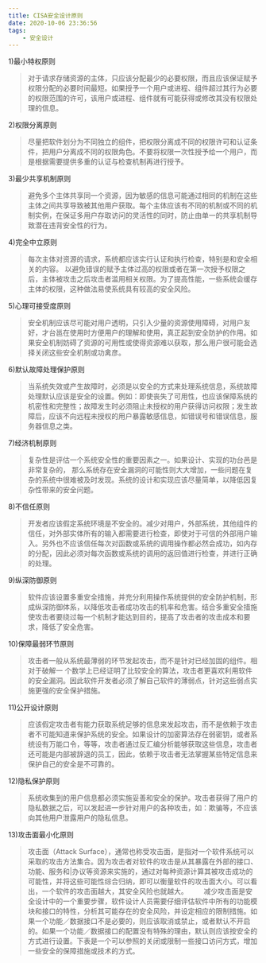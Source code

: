 ```yaml
---
title: CISA安全设计原则
date: 2020-10-06 23:36:56
tags:
    - 安全设计
---
```


1)最小特权原则
>对于请求存储资源的主体，只应该分配最少的必要权限，而且应该保证赋予权限分配的必要时间最短。如果授予一个用户或进程、组件超过其行为必要的权限范围的许可，该用户或进程、组件就有可能获得或修改其没有权限处理的信息。

<!--more-->

2)权限分离原则
>尽量把软件划分为不同独立的组件，把权限分离成不同的权限许可和认证条件，把用户分离成不同的权限角色。不要将权限一次性授予给一个用户，而是根据需要提供多重的认证与检查机制再进行授予。


3)最少共享机制原则
>避免多个主体共享同一个资源，因为敏感的信息可能通过相同的机制在这些主体之间共享导致被其他用户获取。每个主体应该有不同的机制或不同的机制实例，在保证多用户存取访问的灵活性的同时，防止由单一的共享机制导致潜在违背安全性的行为。

4)完全中立原则
>每次主体对资源的请求，系统都应该实行认证和执行检查，特别是和安全相关的内容。 以避免错误的赋予主体过高的权限或者在第一次授予权限之后，主体被攻击之后攻击者滥用相关权限。为了提高性能，一些系统会缓存主体的权限，这种做法易使系统具有较高的安全风险。

5)心理可接受度原则
>安全机制应该尽可能对用户透明，只引入少量的资源使用障碍，对用户友好，才台邕在使用时方便用户的理解和使用，真正起到安全防护的作用。如果安全机制妨碍了资源的可用性或使得资源难以获取，那么用户很可能会选择关闭这些安全机制或功禽彦。

6)默认故障处理保护原则
>当系统失效或产生故障时，必须是以安全的方式来处理系统信息，系统故障处理默认应该是安全的设置。例如：即使丧失了可用性，也应该保障系统的机密性和完整性；故障发生时必须阻止未授权的用户获得访问权限；发生故障后，应该不向远程未授权的用户暴露敏感信息，如错误号和错误信息，服务器信息之类。

7)经济机制原则
>复杂性是评估一个系统安全性的重要因素之一。如果设计、实现的功台邑是非常复杂的， 那么系统存在安全漏洞的可能性则大大增加，一些问题在复杂的系统中很难被及时发现。系统的设计和实现应该尽量简单，以降低因复杂性带来的安全问题。

8)不信任原则
>开发者应该假定系统环境是不安全的。减少对用户，外部系统，其他组件的信任，对外部实体所有的输入都需要进行检查，即使对于可信的外部用户输入。另外也不应该信任每次对函数或系统的调用操作都必然会成功，如内存的分配，因此必须对每次函数或系统的调用的返回值进行检查，并进行正确的处理。

9)纵深防御原则
>软件应该设置多重安全措施，并充分利用操作系统提供的安全防护机制，形成纵深防御体系，以降低攻击者成功攻击的机率和危害。结合多重安全措施使攻击者要绕过每一个机制才能达到目的，提高了攻击者的攻击成本和要求，降低了安全危害。

10)保障最弱环节原则
>攻击者一般从系统最薄弱的环节发起攻击，而不是针对已经加固的组件。相对于破解一 个数学上已经证明了比较安全的算法，攻击者更喜欢利用软件的安全漏洞。因此软件开发者必须了解自己软件的薄弱点，针对这些弱点实施更强的安全保护措施。

11)公开设计原则
>应该假定攻击者有能力获取系统足够的信息来发起攻击，而不是依赖于攻击者不可能知道来保护系统的安全。如果设计的加密算法存在弱密钥，或者系统设有万能口令，等等，攻击者通过反汇编分析能够获取这些信息，攻击者还可能是内部被辞退的员工，因此，依赖于攻击者无法掌握某些特定信息来保护自己的安全是不可靠的。

12)隐私保护原则
>系统收集到的用户信息都必须实施妥善和安全的保护。攻击者获得了用户的隐私数据之后，可以发起进一步针对用户的各种攻击，如：欺骗等，不应该向其他用户泄露用户的隐私信息。

13)攻击面最小化原则
>攻击面（Attack Surface），通常也称受攻击面，是指对一个软件系统可以采取的攻击方法集合。因为攻击者对软件的攻击是从其暴露在外部的接口、功能、服务和|办议等资源来实施的，通过对每种资源计算其被攻击成功的可能性，并将这些可能性综合归纳，即可以衡量软件的攻击面大小。可以看出，一个软件的攻击面越大，其安全风险也就越大。
　　减少攻击面是安全设计中的一个重要步骤，软件设计人员需要仔细评估软件中所有的功能模块和接口的特性，分析其可能存在的安全风险，并设定相应的限制措施。如果一个功能／数据接口不是必要的，则应该取消或禁止，或者默认不开启的。如果一个功能／数据接口的配置没有特殊的理由，默认则应该按安全的方式进行设置。下表是一个可以参照的关闭或限制一些接口访问方式，增加一些安全的保障措施或技术的方式。

